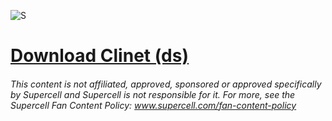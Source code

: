 ![S](https://i.ibb.co/Kz9Pnbw1/IMG-20250617-203616-166.jpg)
# [Download Clinet (ds)](https://dsc.gg/ClashJdk)
###### This content is not affiliated, approved, sponsored or approved specifically by Supercell and Supercell is not responsible for it. For more, see the Supercell Fan Content Policy: www.supercell.com/fan-content-policy
